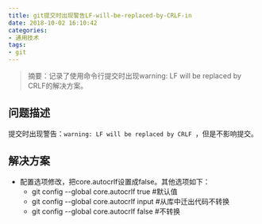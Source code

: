 ```yaml
---
title: git提交时出现警告LF-will-be-replaced-by-CRLF-in
date: 2018-10-02 16:10:42
categories:
- 通用技术
tags:
- git
---
```


> 摘要：记录了使用命令行提交时出现warning: LF will be replaced by CRLF的解决方案。

<!-- more -->

## 问题描述
提交时出现警告：`warning: LF will be replaced by CRLF `，但是不影响提交。

## 解决方案
- 配置选项修改，把core.autocrlf设置成false。其他选项如下：
  - git config --global core.autocrlf true #默认值
  - git config --global core.autocrlf input #从库中迁出代码不转换
  - git config --global core.autocrlf false  #不转换
